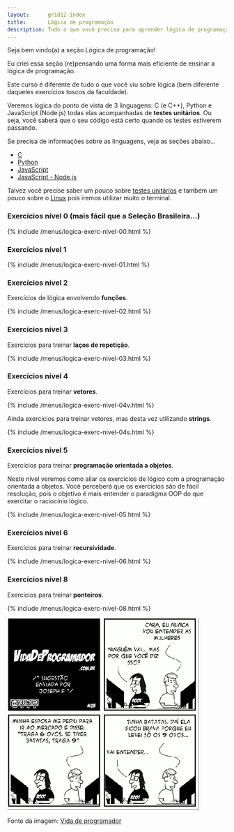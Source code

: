 ```yaml
---
layout:      grid12-index
title:       Lógica de programação
description: Tudo o que você precisa para aprender lógica de programação
---
```


Seja bem vindo(a) a seção Lógica de programação!

Eu criei essa seção (re)pensando uma forma mais eficiente de ensinar a lógica de programação.

Este curso é diferente de tudo o que você viu sobre lógica (bem diferente daqueles exercícios toscos da faculdade).

Veremos lógica do ponto de vista de 3 linguagens: C (e C++), Python e JavaScript (Node.js) todas elas acompanhadas de 
__testes unitários__. Ou seja, você saberá que o seu código está certo quando os testes estiverem passando.

Se precisa de informações sobre as linguagens, veja as seções abaixo...

- [C](/c)
- [Python](/python)
- [JavaScript](/javascript)
- [JavaScript - Node.js](/javascript/node.js)

Talvez você precise saber um pouco sobre [testes unitários](/tdd/) e também um pouco sobre o [Linux]() pois iremos
utilizar muito o terminal.


### Exercícios nível 0 (mais fácil que a Seleção Brasileira...)

{% include /menus/logica-exerc-nivel-00.html %}



### Exercícios nível 1

{% include /menus/logica-exerc-nivel-01.html %}




### Exercícios nível 2

Exercícios de lógica envolvendo __funções__.

{% include /menus/logica-exerc-nivel-02.html %}




### Exercícios nível 3

Exercícios para treinar __laços de repetição__.

{% include /menus/logica-exerc-nivel-03.html %}




### Exercícios nível 4

Exercícios para treinar __vetores__.

{% include /menus/logica-exerc-nivel-04v.html %}

Ainda exercícios para treinar vetores, mas desta vez utilizando __strings__.

{% include /menus/logica-exerc-nivel-04s.html %}



### Exercícios nível 5

Exercícios para treinar __programação orientada a objetos__.

Neste nível veremos como aliar os exercícios de lógico com a programação orientada a objetos. Você perceberá que os 
exercícios são de fácil resolução, pois o objetivo é mais entender o paradigma OOP do que exercitar o raciocínio lógico.

{% include /menus/logica-exerc-nivel-05.html %}



### Exercícios nível 6

Exercícios para treinar __recursividade__.

{% include /menus/logica-exerc-nivel-06.html %}



### Exercícios nível 8

Exercícios para treinar __ponteiros__.

{% include /menus/logica-exerc-nivel-08.html %}



![Figura satirizando a lógica de programação](vida-prog-25.png "Tirinha satirizando a logica de programação")

Fonte da imagem: [Vida de programador](http://vidadeprogramador.com.br/2011/03/22/logica-de-programacao/ "link-externo")
